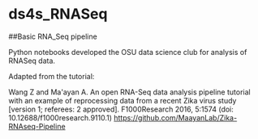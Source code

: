 # ds4s_RNASeq

##Basic RNA_Seq pipeline

Python notebooks developed the OSU data science club for analysis of RNASeq data.

Adapted from the tutorial:

Wang Z and Ma'ayan A. An open RNA-Seq data analysis pipeline tutorial with an example of reprocessing data from a recent Zika virus study [version 1; referees: 2 approved]. F1000Research 2016, 5:1574 (doi: 10.12688/f1000research.9110.1)
https://github.com/MaayanLab/Zika-RNAseq-Pipeline

